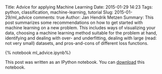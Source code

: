 Title: Advice for applying Machine Learning
Date: 2015-01-29 14:23
Tags: python, classification, machine-learning, tutorial
Slug: 2015-01-29/ml_advice
comments: true
Author: Jan Hendrik Metzen
Summary: This post summarizes some recommendations on how to get started with machine learning on a new problem. This includes ways of visualizing your data, choosing a machine learning method suitable for the problem at hand, identifying and dealing with over- and underfitting, dealing with large (read: not very small) datasets, and pros-and-cons of different loss functions.

{% notebook ml_advice.ipynb%}

This post was written as an IPython notebook. You can [download](../notebooks/ml_advice.ipynb) this notebook.
